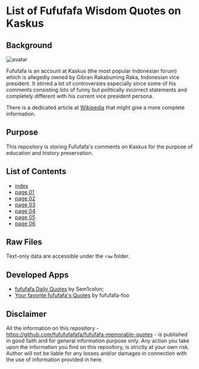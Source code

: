 # List of Fufufafa Wisdom Quotes on Kaskus

## Background
![avatar](img/avatar-fufufafa.png)

Fufufafa is an account at Kaskus (the most popular Indonesian forum) which is allegedly owned by Gibran Rakabuming Raka, Indonesian vice president. It stirred a lot of controversies especially since some of his comments consisting lots of funny but politically incorrect statements and completely different with his current vice president persona.

There is a dedicated article at [Wikipedia](https://en.wikipedia.org/wiki/Fufufafa) that might give a more complete information.

## Purpose
This repository is storing Fufufafa's comments on Kaskus for the purpose of education and history preservation. 

## List of Contents
- [index](readme.md)
- [page 01](readme-1.md)
- [page 02](readme-2.md)
- [page 03](readme-3.md)
- [page 04](readme-4.md)
- [page 05](readme-5.md)
- [page 06](readme-6.md)

## Raw Files
Text-only data are accessible under the `raw` folder.

## Developed Apps
- [fufufafa Daily Quotes](https://fufufafa-dailyquotes.vercel.app/) by Sem1colon;
- [Your favorite fufufafa's Quotes](https://fufufafa.foo/) by fufufafa-foo


## Disclaimer
All the information on this repository - https://github.com/fufufufafafa/fufufafa-memorable-quotes - is published in good faith and for general information purpose only. Any action you take upon the information you find on this repository, is strictly at your own risk. Author will not be liable for any losses and/or damages in connection with the use of information provided in here.
